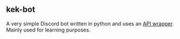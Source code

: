 kek-bot
----

A very simple Discord bot written in python and uses an [API wrapper].
Mainly used for learning purposes. 

[API wrapper]: https://github.com/Rapptz/discord.py
